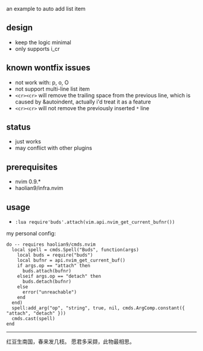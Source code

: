 an example to auto add list item


## design
* keep the logic minimal
* only supports i_cr

## known wontfix issues
* not work with: p, o, O
* not support multi-line list item
* `<cr><cr>` will remove the trailing space from the previous line,
  which is caused by &autoindent, actually i'd treat it as a feature
* `<cr><cr>` will not remove the previously inserted `*` line

## status
* just works
* may conflict with other plugins

## prerequisites
* nvim 0.9.*
* haolian9/infra.nvim

## usage
* `:lua require'buds'.attach(vim.api.nvim_get_current_bufnr())`

my personal config:
```
do -- requires haolian9/cmds.nvim
  local spell = cmds.Spell("Buds", function(args)
    local buds = require("buds")
    local bufnr = api.nvim_get_current_buf()
    if args.op == "attach" then
      buds.attach(bufnr)
    elseif args.op == "detach" then
      buds.detach(bufnr)
    else
      error("unreachable")
    end
  end)
  spell:add_arg("op", "string", true, nil, cmds.ArgComp.constant({ "attach", "detach" }))
  cmds.cast(spell)
end
```

---

红豆生南国，春来发几枝。
愿君多采撷，此物最相思。
